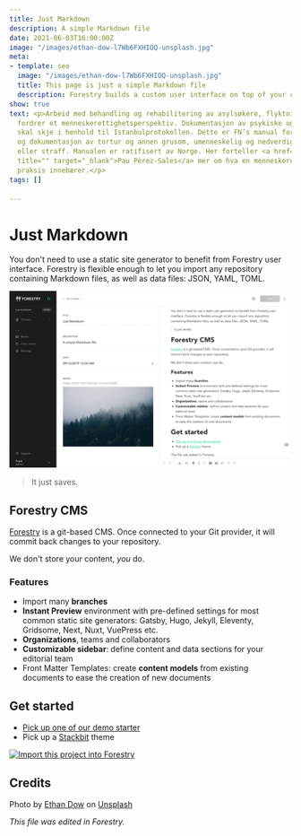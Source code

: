 ```yaml
---
title: Just Markdown
description: A simple Markdown file
date: 2021-06-03T16:00:00Z
image: "/images/ethan-dow-l7Wb6FXHIOQ-unsplash.jpg"
meta:
- template: seo
  image: "/images/ethan-dow-l7Wb6FXHIOQ-unsplash.jpg"
  title: This page is just a simple Markdown file
  description: Forestry builds a custom user interface on top of your content.
show: true
text: <p>Arbeid med behandling og rehabilitering av asylsøkere, flyktninger, torturoverlevere
  fordrer et menneskerettighetsperspektiv. Dokumentasjon av psykiske og fysiske torturskader
  skal skje i henhold til Istanbulprotokollen. Dette er FN’s manual for effektiv undersøkelse
  og dokumentasjon av tortur og annen grusom, umenneskelig og nedverdigende behandling
  eller straff. Manualen er ratifisert av Norge. Her forteller <a href="https://www.pauperez.cat/"
  title="" target="_blank">Pau Pèrez-Sales</a> mer om hva en menneskerettighetsbasert
  praksis innebærer.</p>
tags: []

---
```

# Just Markdown

You don't need to use a static site generator to benefit from Forestry user interface. Forestry is flexible enough to let you import any repository containing Markdown files, as well as data files: JSON, YAML, TOML.

![](/images/forestry-cms.jpg)

> It just saves.

## Forestry CMS

[Forestry](https://forestry.io) is a git-based CMS. Once connected to your Git provider, it will commit back changes to your repository.

We don't store your content, _you_ do.

### Features

* Import many **branches**
* **Instant Preview** environment with pre-defined settings for most common static site generators: Gatsby, Hugo, Jekyll, Eleventy, Gridsome, Next, Nuxt, VuePress etc.
* **Organizations**, teams and collaborators
* **Customizable sidebar**: define content and data sections for your editorial team
* Front Matter Templates: create **content models** from existing documents to ease the creation of new documents

## Get started

* [Pick up one of our demo starter](https://forestry.io/starters)
* Pick up a [Stackbit](https://stackbit.com) theme

<a href="https://app.forestry.io/quick-start?repo=dirtyf/just-markdown&engine=other">
<img alt="Import this project into Forestry" src="https://assets.forestry.io/import-to-forestryK.svg" />
</a>

## Credits

Photo by [Ethan Dow](https://unsplash.com/@ethandow) on [Unsplash](https://unsplash.com/search/photos/forestry)

_This file was edited in Forestry._